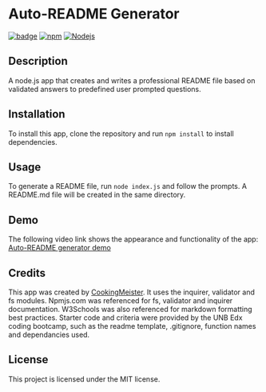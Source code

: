 # Auto-README Generator

[![badge](https://img.shields.io/badge/license-MIT-brightgreen.svg)](https://opensource.org/licenses/MIT)
[![npm](https://img.shields.io/badge/npm-v10.2.3-blue.svg)](https://www.npmjs.com)
[![Nodejs](https://img.shields.io/badge/node.js-v20.10.0-yellow.svg)](https://nodejs.org/)

## Description

A node.js app that creates and writes a professional README file based on validated answers to predefined user prompted questions.

## Installation

To install this app, clone the repository and run `npm install` to install dependencies.

## Usage

To generate a README file, run `node index.js` and follow the prompts. A README.md file will be created in the same directory.

## Demo

The following video link shows the appearance and functionality of the app: [Auto-README generator demo](https://drive.google.com/file/d/1MIV_NJ32hEey-CxWOtyOtjsWy-G39EWE/view?usp=sharing)

## Credits

This app was created by [CookingMeister](https://github.com/cookingmeister). It uses the inquirer, validator and fs modules. Npmjs.com was referenced for fs, validator and inquirer documentation. W3Schools was also referenced for markdown formatting best practices. Starter code and criteria were provided by the UNB Edx coding bootcamp, such as the readme template, .gitignore, function names and dependancies used.

## License

This project is licensed under the MIT license.

